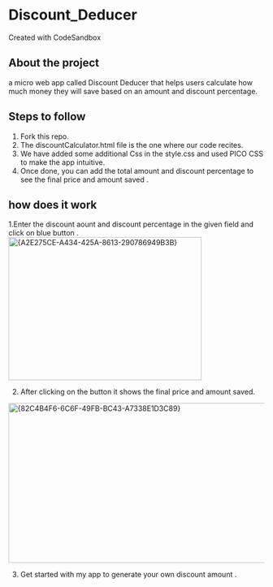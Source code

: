 # Discount_Deducer
Created with CodeSandbox
## About the project
 a micro web app called Discount Deducer that helps users calculate how much money they will save based on an amount and discount percentage.

 ## Steps to follow
1. Fork this repo.
2. The discountCalculator.html file is the one where our code recites.
3. We have added some additional Css in the style.css and used PICO CSS to make the app intuitive.
4. Once done, you can add the total amount and discount percentage to see the final price and amount saved .

## how does it work 
1.Enter the discount aount and discount percentage in the given field and click on blue button .
<img width="380" height="282" alt="{A2E275CE-A434-425A-8613-290786949B3B}" src="https://github.com/user-attachments/assets/5689f203-5c2d-4f50-804c-b5a4c6406666" />


2. After clicking on the button it shows the final price and amount saved.
<img width="618" height="315" alt="{82C4B4F6-6C6F-49FB-BC43-A7338E1D3C89}" src="https://github.com/user-attachments/assets/74329a82-b5b1-4076-a5cb-11d64980c57e" />


3. Get started with my app to generate your own discount amount . 



